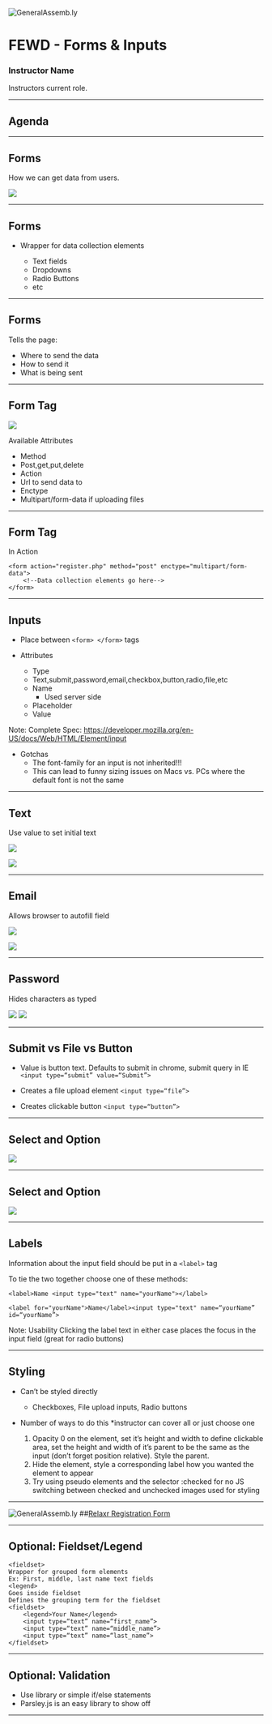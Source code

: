 ![GeneralAssemb.ly](../../img/icons/FEWD_Logo.png)

# FEWD - Forms & Inputs

### Instructor Name

Instructors current role.

---


## Agenda



---

## Forms

How we can get data from users.

![](../../img/unit_2/forms.png)

---

## Forms

*	Wrapper for data collection elements

	*	Text fields
	*	Dropdowns
	*	Radio Buttons
	*	etc

---


## Forms

Tells the page:

*	Where to send the data
*	How to send it
*	What is being sent

---

## Form Tag

![](../../img/unit_2/form_tag.png)

Available Attributes

*	Method
*	Post,get,put,delete
*	Action
*	Url to send data to
*	Enctype
*	Multipart/form-data if uploading files

---


## Form Tag

In Action

```
<form action="register.php" method="post" enctype="multipart/form-data">
	<!--Data collection elements go here-->
</form>
```

---

## Inputs

*	Place between ```<form> </form>``` tags

*	Attributes
	*	Type
	*	Text,submit,password,email,checkbox,button,radio,file,etc
	*	Name
		*	Used server side
	*	Placeholder
	*	Value

Note:
Complete Spec: <https://developer.mozilla.org/en-US/docs/Web/HTML/Element/input>

*	Gotchas
	*	The font-family for an input is not inherited!!!
	*	This can lead to funny sizing issues on Macs vs. PCs where the default font is not the same


---


## Text

Use value to set initial text


![](../../img/unit_2/text.png)

![](../../img/unit_2/forms.png)

---

## Email

Allows browser to autofill field

![](../../img/unit_2/email_type.png)

![](../../img/unit_2/email.png)


---

## Password

Hides characters as typed

![](../../img/unit_2/password_type.png)
![](../../img/unit_2/password.png)

---

## Submit vs File vs Button

*	Value is button text. Defaults to submit in chrome, submit query in IE ```<input type=“submit” value=“Submit”>```


*	Creates a file upload element ```<input type=“file”>```


*	Creates clickable button ```<input type=“button”>```

---

## Select and Option

![](../../img/unit_2/select.png)

---

## Select and Option

![](../../img/unit_2/select_type.png)

---

## Labels

Information about the input field should be put in a ```<label>``` tag

To tie the two together choose one of these methods:

```<label>Name <input type="text" name="yourName"></label>```

```<label for="yourName">Name</label><input type="text" name=“yourName” id=“yourName”>```

Note:
Usability
Clicking the label text in either case places the focus in the input field (great for radio buttons)

---

## Styling

*	Can’t be styled directly
	*	Checkboxes, File upload inputs, Radio buttons

*	Number of ways to do this *instructor can cover all or just choose one
	1.	Opacity 0 on the element, set it’s height and width to define clickable area, set the height and width of it’s parent to be the same as the input (don’t forget position relative). Style the parent.
	2.	Hide the element, style a corresponding label how you wanted the element to appear
	3.	Try using pseudo elements and the selector :checked for no JS switching between checked and unchecked images used for styling

---

![GeneralAssemb.ly](../../img/icons/exercise_icon_md.png)
##[Relaxr Registration Form](AssignmentREVISED/README.md)

---


## Optional: Fieldset/Legend

```
<fieldset>
Wrapper for grouped form elements
Ex: First, middle, last name text fields
<legend>
Goes inside fieldset
Defines the grouping term for the fieldset
<fieldset>
	<legend>Your Name</legend>
	<input type=“text” name=“first_name”>
	<input type=“text” name=“middle_name”>
	<input type=“text” name=“last_name”>
</fieldset>
```

---

## Optional: Validation

*	Use library or simple if/else statements
*	Parsley.js is an easy library to show off


---
